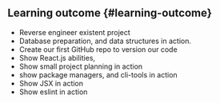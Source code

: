 ## Learning outcome {#learning-outcome}

*   Reverse engineer existent project
*   Database preparation, and data structures in action.
*   Create our first GitHub repo to version our code
*   Show React.js abilities,
*   Show small project planning in action
*   show package managers, and cli-tools in action
*   Show JSX in action
*   Show eslint in action